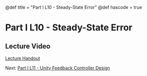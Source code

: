 @def title = "Part I L10 - Steady-State Error"
@def hascode = true

# Part I L10 - Steady-State Error

## Lecture Video


[Lecture Handout](/part_i/ME417_-_Controls_-_Part_I_Lecture_10_Steady_State_Error.pdf)

Next: [Part I L11 - Unity Feedback Controller Design](../lecture11/)
